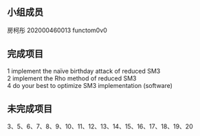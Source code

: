 
小组成员
--------
房柯彤 202000460013 functom0v0


完成项目
--------
1 implement the naïve birthday attack of reduced SM3  
2 implement the Rho method of reduced SM3  
4 do your best to optimize SM3 implementation (software)  

未完成项目
---------
3、5、6、7、8、9、10、11、12、13、14、15、16、17、18、19、20
